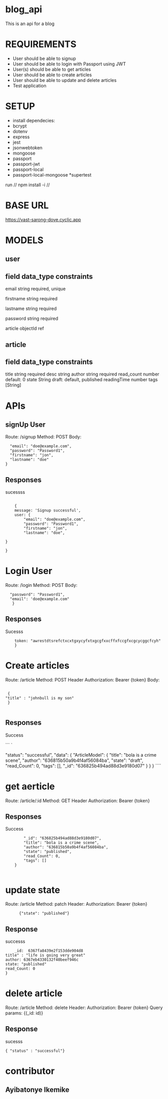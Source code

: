 

# blog_api
This is an api for a blog

# REQUIREMENTS
 * User should be able to signup
 * User should be able to login with Passport using JWT
 * User(s) should be able to get articles
 * User should be able to create articles
 * User should be able to update and delete articles
 * Test application

# SETUP

* install dependecies:
* bcrypt
* dotenv
* express
* jest
* jsonwebtoken
* mongoose
* passport
* passport-jwt
* passport-local
* passport-local-mongoose
*supertest

run // npm install -i //  


# BASE URL 

https://vast-sarong-dove.cyclic.app

# MODELS

## user

## field	   data_type	     constraints

email	     string	         required, unique

firstname    string	         required

lastname     string	         required

password	 string	         required

article      objectId        ref

## article

## field	   data_type	    constraints
title          string    	  required
desc           string
author         string         required
read_count     number         default: 0
state	       String        draft: default, published
readingTime    number
tags           [String]

# APIs

## signUp User

Route: /signup
Method: POST
Body:

```   {
  "email": "doe@example.com",
  "password": "Password1",
  "firstname": "jon",
  "lastname": "doe"
}   

 ```

## Responses

sucessss

```  {
    
    {
    message: 'Signup successful',
    user: {
        "email": "doe@example.com",
        "password": "Password1",
        "firstname": "jon",
        "lastname": "doe",

}

}    

```

# Login User

Route: /login
Method: POST
Body:

```  {
  "password": "Password1",
  "email": 'doe@example.com"
   }  

```

## Responses

Sucesss

``` { 
    token: "awrestdtsrefctxcxtgxycyfxtxgcgfxxcffxfccgfxcgcycggcfcyh"  
    }  
 ```

# Create articles

Route: /article
Method: POST
Header
Authorization: Bearer {token}
Body:




`````  
 
 {
"title" : "johnbull is my son"
 }     
  
  `````





## Responses

Success

``` `   

 "status": "successful",
    "data": {
        "ArticleModel": {
            "title": "bola is a crime scene",
            "author": "636815b50a9b4f4af56084ba",
            "state": "draft",
            "read_Count": 0,
            "tags": [],
            "_id": "636825b494ad88d3e9180d07"
        }
    }
} ````

# get aerticle

Route: /article/:id
Method: GET
Header
Authorization: Bearer {token}


## Responses
   
   Success


`````       {
        "_id": "636825b494ad88d3e9180d07",
        "title": "bola is a crime scene",
        "author": "636815b50a9b4f4af56084ba",
        "state": "published",
        "read_Count": 0,
        "tags": []
    }                       
    
 `````



 # update state


Route: /article
Method: patch
Header:
Authorization: Bearer {token}



````       {"state": "published"}    ````


## Response 

successs

````        { 
    _id:  6367fa8439e2f153dde904d8
title" : "life is going very great"
author: 6367eb4330132f40beef946c
state: "published"
read_Count: 0
}              
 ````


# delete article 

Route: /article
Method: delete
Header:
Authorization: Bearer {token}
Query params: {(_id: id)}

## Response

sucesss



```{ "status" : "successful"} ```






# contributor



## Ayibatonye Ikemike
